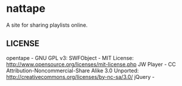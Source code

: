 # nattape

A site for sharing playlists online.

## LICENSE

opentape - GNU GPL v3: 
SWFObject - MIT License: http://www.opensource.org/licenses/mit-license.php
JW Player - CC Attribution-Noncommercial-Share Alike 3.0 Unported: http://creativecommons.org/licenses/by-nc-sa/3.0/ 
jQuery - 
